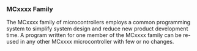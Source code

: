 ### MCxxxx Family  ###

The MCxxxx family of microcontrollers employs a common programming system to simplify system design and reduce new product development time. A program written for one member of the MCxxxx family can be re-used in any other MCxxxx microcontroller with few or no changes.
